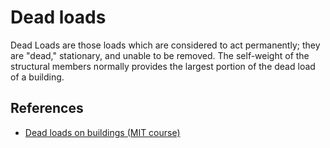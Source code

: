 # Dead loads

Dead Loads are those loads which are considered to act permanently; they are "dead," stationary, and unable to be removed. The self-weight of the structural members normally provides the largest portion of the dead load of a building.

## References

- [Dead loads on buildings (MIT course)](https://web.mit.edu/4.441/1_lectures/1_lecture17/1_lecture17.html)

